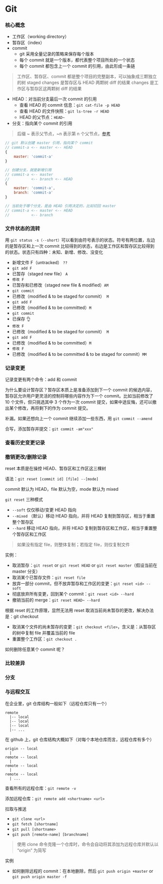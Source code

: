 # Git

### 核心概念

- 工作区（working directory）
- 暂存区（index）
- commit
    + git 采用全量记录的策略来保存每个版本
    + 每个 commit 就是一个版本，都代表整个项目所处的一个状态
    + 每个 commit 都包含上一个 commit 的引用，由此形成一条链

> 工作区、暂存区、commit 都是整个项目的完整副本，可以抽象成三颗独立的树
> staged changes 是暂存区与 HEAD 两颗树 diff 的结果
> changes 是工作区与暂存区这两颗树 diff 的结果


- HEAD：对当前分支最后一次 commit 的引用
    + 查看 HEAD 的 commit 信息：`git cat-file -p HEAD`
    + 查看 HEAD 的文件快照：`git ls-tree -r HEAD`
    + HEAD 的父节点：`HEAD~`
- 分支：指向某个 commit 的引用

> 后缀 ~ 表示父节点，~n 表示第 n 个父节点，[参考](https://stackoverflow.com/questions/2221658/whats-the-difference-between-head-and-head-in-git)

```js
// git 默认创建 master 引用，指向某个 commit
// commit-a <-- master <-- HEAD
{
    master: 'commit-a'
}

// 创建分支，就是新增引用
// commit-a <-- master
//          <-- branch <-- HEAD
{
    master: 'commit-a',
    branch: 'commit-a'
}

// 当前处于哪个分支，是由 HEAD 引用决定的，比如切回 master
// commit-a <-- master <-- HEAD
//          <-- branch
```


### 文件状态的流转

用 `git status -s（--short）`可以看到由符号表示的状态。符号有两位置，左边的是暂存区和上一次 commit 比较得到的状态，右边是工作区和暂存区比较得到的状态。状态只有四种：未知、新增、修改、没变化

- 新增文件 F（untracked） `??`
- `git add F`
- 已暂存（staged new file） `A `
- `修改 F`
- 已暂存和已修改（staged new file & modified）`AM`
- `git commit`
- 已修改（modified & to be staged for commit）` M`
- `git add F`
- 已修改（modified & to be committed）`M `
- `git commit`
- 已保存 👌
- `修改 F`
- 已修改（modified & to be staged for commit）` M`
- `git add F`
- 已修改（modified & to be committed）`M `
- `修改 F`
- 已修改（modified & to be committed & to be staged for commit）`MM`


### 记录变更

记录变更有两个命令：add 和 commit

为什么要设计暂存区？暂存区本质上是准备添加到下一个 commit 的候选内容，暂存区允许用户更灵活的控制将哪些内容作为下一个 commit。比如当前修改了 10 个文件，但只挑选其中 3 个作为一次 commit 提交，如果中途反悔，还可以撤出某个修改，再将剩下的作为 commit 提交。

补漏。如果还想向上一个 commit 继续添加一些东西，用 `git commit --amend`

合写，添加暂存并提交：`git commit -am"xxx"`


### 查看历史变更记录


### 撤销更改/删除记录

reset 本质是在操控 HEAD、暂存区和工作区这三棵树

语法：`git reset [commit id] [file] --[mode]`

commit 默认为 HEAD，file 默认为空，mode 默认为 mixed

`git reset` 三种模式

- `--soft` 仅仅移动/变更 HEAD 指向
- `--mixed` （默认）移动 HEAD 指向，并将 HEAD 复制到暂存区，相当于重置整个暂存区
- `--hard` 移动 HEAD 指向，并将 HEAD 复制到暂存区和工作区，相当于重置整个暂存区和工作区

> 如果没有指定 file，则整体复制；若指定 file，则仅复制文件

实例：

- 取消暂存：`git reset` or `git reset HEAD` or `git reset master`（假设当前在 master 分支）
- 取消某个已暂存文件：`git reset file`
- 放弃一部分 commit，但不放弃暂存和工作区的变更：`git reset <id> --soft`
- 彻底放弃所有变更，回到某个 commit：`git reset <id> --hard`
- 撤销当前的 merge：`git reset HEAD~ --hard`

根据 reset 的工作原理，显然无法用 reset 取消当前尚未暂存的更改，解决办法是：git checkout

- 取消某个文件的尚未暂存的变更：`git checkout <file>`，含义是：从暂存区的树中复制 file 并覆盖当前的 file
- 重置整个工作区：`git checkout .`

如何删除任意某个 commit 呢？



### 比较差异


### 分支


### 与远程交互

在企业里，git 仓库结构一般如下（远程仓库只有一个）

```
remote
  |-- local
  |-- local
  |-- local
  |-- ...
```

在 github 上，git 仓库结构大概如下（对每个本地仓库而言，远程仓库有多个）

```
origin -- local
  |
remote -- local
  |
remote -- local
  |
remote -- local
  | ...
```

查看所有的远程仓库：`git remote -v`

添加远程仓库：`git remote add <shortname> <url>`

拉取与推送

- `git clone <url>`
- `git fetch [shortname]`
- `git pull [shortname>`
- `git push [remote-name] [branchname]`

> 使用 clone 命令克隆一个仓库时，命令会自动将其添加为远程仓库并默认以 “origin” 为简写

实例

- 如何删除远程的 commit：在本地删除，然后 `git push origin +master` or `git push origin master -f`
